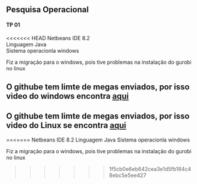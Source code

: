 ## Pesquisa Operacional 
#### TP 01

<<<<<<< HEAD
Netbeans IDE 8.2 <br>
Linguagem Java <br>
Sistema operacionla windows <br>

Fiz a migração para o windows, pois tive problemas na instalação do gurobi no linux <br>

## O githube tem limte de megas enviados, por isso video do windows encontra <a href="https://drive.google.com/file/d/1OhwsSIXeVzWPGP7HBg4bLsPbDYC-p7Kf/view?usp=sharing">aqui</a>
## O githube tem limte de megas enviados, por isso video do Linux se encontra <a href="https://drive.google.com/file/d/1ElJLdGlhQKGVp72afYGCp_UTcMFjT5hz/view?usp=sharing">aqui</a>

=======
Netbeans IDE 8.2
Linguagem Java
Sistema operacionla windows

Fiz a migração para o windows, pois tive problemas na instalação do gurobi no linux
>>>>>>> 1f5cb0e6eb642cea3e1d5fb184c48ebc5e5ee427
